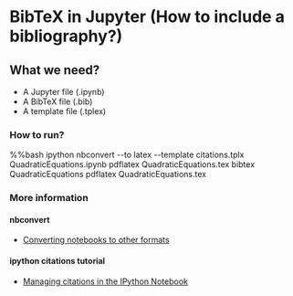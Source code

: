 # BibTeX in Jupyter (How to include a bibliography?)

## What we need?
- A Jupyter file (.ipynb)
- A BibTeX file (.bib)
- A template file (.tplex)

### How to run? 
%%bash
ipython nbconvert --to latex --template citations.tplx QuadraticEquations.ipynb
pdflatex QuadraticEquations.tex
bibtex QuadraticEquations
pdflatex QuadraticEquations.tex

### More information
#### nbconvert
- [Converting notebooks to other formats](https://ipython.org/ipython-doc/1/interactive/nbconvert.html)

#### ipython citations tutorial
- [Managing citations in the IPython Notebook](http://nbviewer.jupyter.org/github/ipython/nbconvert-examples/blob/master/citations/Tutorial.ipynb)
